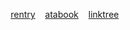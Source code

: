  ‎ ‎ ‎ ‎ ‎   ‎ ‎ ‎   ‎  [rentry](https://rentry.co/candibalism) ‎ ‎ ‎  [atabook](https://thomas.atabook.org)  ‎ ‎ ‎  [linktree](https://linktr.ee/hyphema) 

